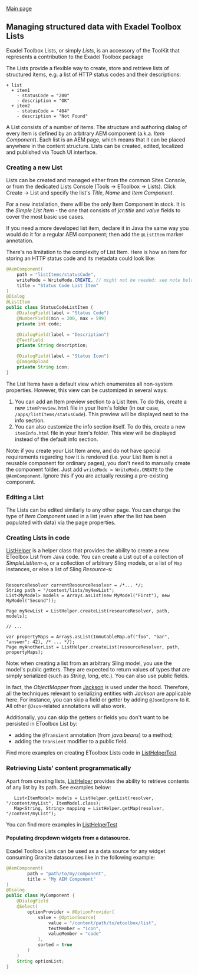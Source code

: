 [Main page](../../README.md)

## Managing structured data with Exadel Toolbox Lists

Exadel Toolbox Lists, or simply *Lists*, is an accessory of the ToolKit that represents a contribution to the Exadel Toolbox package

The Lists provide a flexible way to create, store and retrieve lists of structured items, e.g. a list of HTTP status codes and their descriptions:
```
+ list
  + item1
    - statusCode = "200"
    - description = "OK"
  + item2
    - statusCode = "404"
    - description = "Not Found"
```

A List consists of a number of items. The structure and authoring dialog of every item is defined by an arbitrary AEM component (a.k.a. *Item Component*).
Each list is an AEM page, which means that it can be placed anywhere in the content structure. Lists can be created, edited, localized and published via Touch UI interface.

### Creating a new List

Lists can be created and managed either from the common Sites Console, or from the dedicated Lists Console (Tools -> EToolbox -> Lists). Click Create -> List and specify the list's *Title*, *Name* and *Item Component*.

For a new installation, there will be the only Item Component in stock. It is the *Simple List Item* - the one that consists of *jcr:title* and *value* fields to cover the most basic use cases.

If you need a more developed list item, declare it in Java the same way you would do it for a regular AEM component; then add the `@ListItem` marker annotation.

There's no limitation to the complexity of List Item. Here is how an item for storing an HTTP status code and its metadata could look like:

```java
@AemComponent(
    path = "listItems/statusCode",
    writeMode = WriteMode.CREATE, // might not be needed: see note below
    title = "Status Code List Item"
)
@Dialog
@ListItem
public class StatusCodeListItem {
    @DialogField(label = "Status Code")
    @NumberField(min = 200, max = 599)
    private int code;

    @DialogField(label = "Description")
    @TextField
    private String description;

    @DialogField(label = "Status Icon")
    @ImageUpload
    private String icon;
}
```
The List Items have a default view which enumerates all non-system properties. However, this view can be customized in several ways:
1) You can add an Item preview section to a List Item. To do this, create a new `itemPreview.html` file in your Item's folder (in our case, `/apps/listItems/statusCode`). This preview will be displayed next to the info section.
2) You can also customize the info section itself. To do this, create a new `itemInfo.html` file in your Item's folder. This view will be displayed instead of the default info section.

Note: if you create your List Item anew, and do not have special requirements regarding how it is rendered (i.e. your List Item is not a reusable component for ordinary pages), you don't need to manually create the component folder. Just add `writeMode = WriteMode.CREATE` to the `@AemComponent`. Ignore this if you are actually reusing a pre-existing component.

### Editing a List

The Lists can be edited similarly to any other page. You can change the type of *Item Component* used in a list (even after the list has been populated with data) via the page properties.

### Creating Lists in code
[ListHelper](../../core/src/main/java/com/exadel/aem/toolkit/core/lists/utils/ListHelper.java) is a helper class that provides the ability to create a new EToolbox List from Java code. You can create a List out of a collection of *SimpleListItem*-s, or a collection of arbitrary Sling models, or a list of `Map` instances, or else a list of Sling *Resource*-s:
```

ResourceResolver currentResourceResolver = /*... */;
String path = "/content/lists/myNewList";
List<MyModel> models = Arrays.asList(new MyModel("First"), new MyModel("Second"));

Page myNewList = ListHelper.createList(resourceResolver, path, models);

// ...

var propertyMaps = Arrays.asList(ImmutableMap.of("foo", "bar", "answer": 42), /* ... */);
Page myAnotherList = ListHelper.createList(resourceResolver, path, propertyMaps);

```
Note: when creating a list from an arbitrary Sling model, you use the model's public getters. They are expected to return values of types that are simply serialized (such as *String*, *long*, etc.). You can also use public fields.

In fact, the *ObjectMapper* from [Jackson](https://github.com/FasterXML/jackson) is used under the hood. Therefore, all the techniques relevant to serializing entities with *Jackson* are applicable here. For instance, you can skip a field or getter by adding `@JsonIgnore` to it. All other `@Json`-related annotations will also work.

Additionally, you can skip the getters or fields you don't want to be persisted in EToolbox List by:
- adding the `@Transient` annotation (from *java.beans*) to a method;
- adding the `transient` modifier to a public field.

Find more examples on creating EToolbox Lists code in [ListHelperTest](../../core/src/test/java/com/exadel/aem/toolkit/core/lists/utils/ListHelperTest.java)


### Retrieving Lists' content programmatically

Apart from creating lists, [ListHelper](../../core/src/main/java/com/exadel/aem/toolkit/core/lists/utils/ListHelper.java) provides the ability to retrieve contents of any list by its path. See examples below:
```
   List<ItemModel> models = ListHelper.getList(resolver, "/content/myList", ItemModel.class);
   Map<String, String> mapping = ListHelper.getMap(resolver, "/content/myList");
```
You can find more examples in [ListHelperTest](../../core/src/test/java/com/exadel/aem/toolkit/core/lists/utils/ListHelperTest.java)

#### Populating dropdown widgets from a datasource.
Exadel Toolbox Lists can be used as a data source for any widget consuming Granite datasources like in the following example:

```java
@AemComponent(
        path = "path/to/my/component",
        title = "My AEM Component"
)
@Dialog
public class MyComponent {
    @DialogField
    @Select(
        optionProvider = @OptionProvider(
            value = @OptionSource(
                value = "/content/path/to/etoolbox/list",
                textMember = "icon",
                valueMember = "code"
            ),
            sorted = true
        )
    )
    String optionList;
}
```

